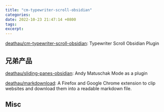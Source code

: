 ```yaml
---
title: "cm-typewriter-scroll-obsidian"
categories: 
date: 2022-10-23 21:47:14 +0800
tags: 
excerpt: 
---
```


[deathau/cm-typewriter-scroll-obsidian](https://github.com/deathau/cm-typewriter-scroll-obsidian): Typewriter Scroll Obsidian Plugin




## 兄弟产品

[deathau/sliding-panes-obsidian](https://github.com/deathau/sliding-panes-obsidian): Andy Matuschak Mode as a plugin

[deathau/markdownload](https://github.com/deathau/markdownload): A Firefox and Google Chrome extension to clip websites and download them into a readable markdown file.



## Misc



